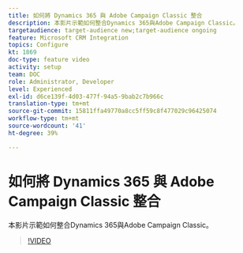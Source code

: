 ```yaml
---
title: 如何將 Dynamics 365 與 Adobe Campaign Classic 整合
description: 本影片示範如何整合Dynamics 365與Adobe Campaign Classic。
targetaudience: target-audience new;target-audience ongoing
feature: Microsoft CRM Integration 
topics: Configure
kt: 1869
doc-type: feature video
activity: setup
team: DOC
role: Administrator, Developer
level: Experienced
exl-id: d6ce139f-4d03-477f-94a5-9bab2c7b966c
translation-type: tm+mt
source-git-commit: 15811ffa49770a8cc5ff59c8f477029c96425074
workflow-type: tm+mt
source-wordcount: '41'
ht-degree: 39%

---
```


# 如何將 Dynamics 365 與 Adobe Campaign Classic 整合

本影片示範如何整合Dynamics 365與Adobe Campaign Classic。

>[!VIDEO](https://video.tv.adobe.com/v/23837?quality=12)

